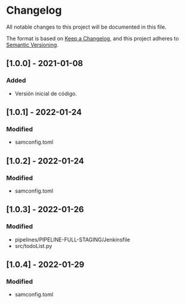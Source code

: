 # Changelog
All notable changes to this project will be documented in this file.

The format is based on [Keep a Changelog](https://keepachangelog.com/en/1.0.0/),
and this project adheres to [Semantic Versioning](https://semver.org/spec/v2.0.0.html).

## [1.0.0] - 2021-01-08
### Added
- Versión inicial de código.

## [1.0.1] - 2022-01-24
### Modified
- samconfig.toml

## [1.0.2] - 2022-01-24
### Modified
- samconfig.toml

## [1.0.3] - 2022-01-26
### Modified
- pipelines/PIPELINE-FULL-STAGING/Jenkinsfile
- src/todoList.py

## [1.0.4] - 2022-01-29
### Modified
- samconfig.toml